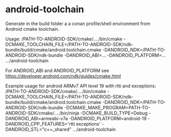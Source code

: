 # android-toolchain

Generate in the build folder a a conan profile/shell environment from Android cmake toolchain.

Usage:
/PATH-TO-ANDROID-SDK/cmake/..../bin/cmake -DCMAKE_TOOLCHAIN_FILE=/PATH-TO-ANDROID-SDK/ndk-bundle/build/cmake/android.toolchain.cmake -DANDROID_NDK=/PATH-TO-ANDROID-SDK/ndk-bundle -DANDROID_ABI=... -DANDROID_PLATFORM=... .../android-toolchain

For ANDROID_ABI and ANDROID_PLATFORM see https://developer.android.com/ndk/guides/cmake.html

Example usage for android ARMv7 API level 19 with rtti and exceptions:
/PATH-TO-ANDROID-SDK/cmake/..../bin/cmake -DCMAKE_TOOLCHAIN_FILE=/PATH-TO-ANDROID-SDK/ndk-bundle/build/cmake/android.toolchain.cmake -DANDROID_NDK=/PATH-TO-ANDROID-SDK/ndk-bundle -DCMAKE_MAKE_PROGRAM=PATH-TO-ANDROID-SDK/cmake/..../bin/ninja -DCMAKE_BUILD_TYPE=Debug -DANDROID_ABI=armeabi-v7a -DANDROID_PLATFORM=android-19 -DANDROID_CPP_FEATURES='rtti exceptions' -DANDROID_STL="c++_shared" .../android-toolchain


